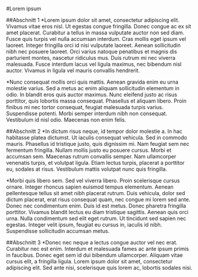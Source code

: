 #Lorem ipsum

##Abschnitt 1
*Lorem ipsum dolor sit amet, consectetur adipiscing elit. Vivamus vitae eros nisl. Ut egestas congue fringilla. Donec congue ac ex sit amet placerat. Curabitur a tellus in massa vulputate auctor non sed diam. Fusce quis turpis vel nulla accumsan interdum. Cras mollis eget ipsum vel laoreet. Integer fringilla orci id nisi vulputate laoreet. Aenean sollicitudin nibh nec posuere laoreet. Orci varius natoque penatibus et magnis dis parturient montes, nascetur ridiculus mus. Duis rutrum mi nec viverra malesuada. Fusce interdum lacus vel ligula maximus, nec bibendum nisl auctor. Vivamus in ligula vel mauris convallis hendrerit.

*Nunc consequat mollis orci quis mattis. Aenean gravida enim eu urna molestie varius. Sed a metus ac enim aliquam sollicitudin elementum in odio. In blandit eros quis auctor maximus. Nunc eleifend justo ac risus porttitor, quis lobortis massa consequat. Phasellus et aliquam libero. Proin finibus mi nec tortor consequat, feugiat malesuada turpis varius. Suspendisse potenti. Morbi semper interdum nibh non consequat. Vestibulum id nisl odio. Maecenas non enim felis.

##Abschnitt 2
*In dictum risus neque, id tempor dolor molestie a. In hac habitasse platea dictumst. Ut iaculis consequat vehicula. Sed in commodo mauris. Phasellus id tristique justo, quis dignissim mi. Nam feugiat sem nec fermentum fringilla. Nullam mollis justo eu posuere cursus. Morbi et accumsan sem. Maecenas rutrum convallis semper. Nam ullamcorper venenatis turpis, et volutpat ligula. Etiam lectus turpis, placerat a porttitor eu, sodales at risus. Vestibulum mattis volutpat nunc quis fringilla.

*Morbi quis libero sem. Sed vel viverra libero. Proin scelerisque cursus ornare. Integer rhoncus sapien euismod tempus elementum. Aenean pellentesque tellus sit amet nibh placerat rutrum. Duis vehicula, dolor sed dictum placerat, erat risus consequat quam, nec congue mi lorem sed ante. Donec nec condimentum enim. Duis id est metus. Donec pharetra fringilla porttitor. Vivamus blandit lectus eu diam tristique sagittis. Aenean quis orci urna. Nulla condimentum sed elit eget rutrum. Ut tincidunt sed sapien nec egestas. Integer velit ipsum, feugiat eu cursus in, iaculis id nibh. Suspendisse sollicitudin accumsan metus.

##Abschnitt 3
*Donec nec neque a lectus congue auctor vel nec erat. Curabitur nec est enim. Interdum et malesuada fames ac ante ipsum primis in faucibus. Donec eget sem id dui bibendum ullamcorper. Aliquam vitae cursus elit, a fringilla ligula. Lorem ipsum dolor sit amet, consectetur adipiscing elit. Sed ante nisi, scelerisque quis lorem ac, lobortis sodales nisi. 

